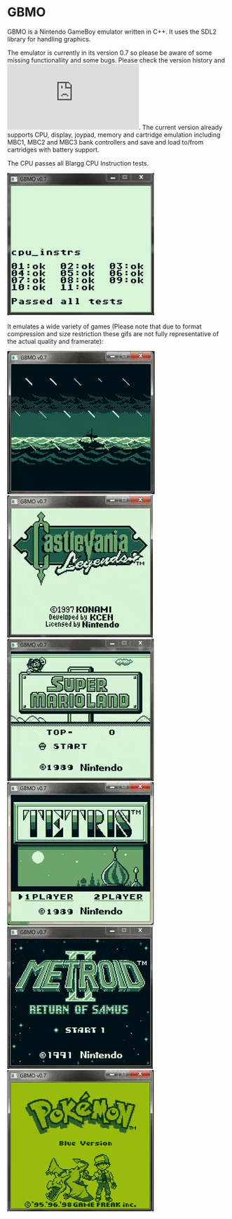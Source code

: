 # GBMO

GBMO is a Nintendo GameBoy emulator written in C++. It uses the SDL2 library for handling graphics.

The emulator is currently in its version 0.7 so please be aware of some missing functionallity and some bugs. Please check the version history and ![roadmap](https://github.com/jcornejope/GBMO/blob/master/roadmap.txt).
The current version already supports CPU, display, joypad, memory and cartridge emulation including MBC1, MBC2 and MBC3 bank controllers and save and load to/from cartridges with battery support.

The CPU passes all Blargg CPU Instruction tests.

![blargg_cpu](https://github.com/jcornejope/GBMO/blob/master/gif/gbmo_v0.7_blargg_test_passed.png)

It emulates a wide variety of games (Please note that due to format compression and size restriction these gifs are not fully representative of the actual quality and framerate):

![z](https://github.com/jcornejope/GBMO/blob/master/gif/z_gbmo_v0.7_5fps.gif)
![cl](https://github.com/jcornejope/GBMO/blob/master/gif/cl_gbmo_v0.7_7fps.gif)
![sml](https://github.com/jcornejope/GBMO/blob/master/gif/sml_gbmo_v0.7_20fps.gif)
![t](https://github.com/jcornejope/GBMO/blob/master/gif/t_gbmo_v0.7_20fps.gif)
![m2](https://github.com/jcornejope/GBMO/blob/master/gif/m2_gbmo_v0.7_20fps.gif)
![pb](https://github.com/jcornejope/GBMO/blob/master/gif/pb_gbmo_v0.7_7fps.gif)
